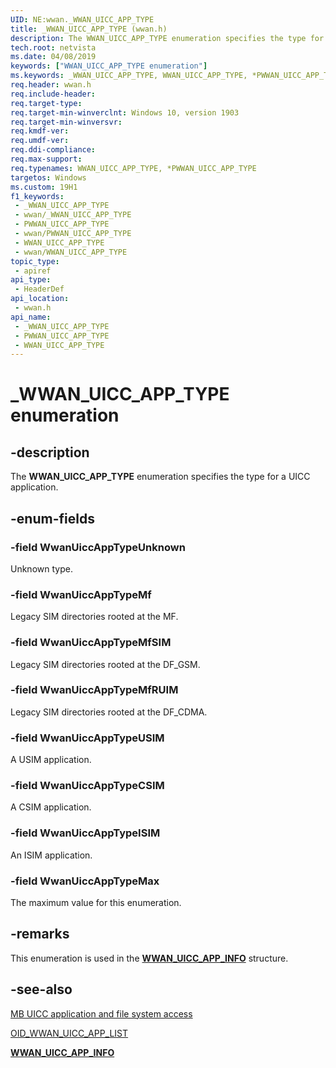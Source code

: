 ```yaml
---
UID: NE:wwan._WWAN_UICC_APP_TYPE
title: _WWAN_UICC_APP_TYPE (wwan.h)
description: The WWAN_UICC_APP_TYPE enumeration specifies the type for a UICC application.
tech.root: netvista
ms.date: 04/08/2019
keywords: ["WWAN_UICC_APP_TYPE enumeration"]
ms.keywords: _WWAN_UICC_APP_TYPE, WWAN_UICC_APP_TYPE, *PWWAN_UICC_APP_TYPE,
req.header: wwan.h
req.include-header: 
req.target-type: 
req.target-min-winverclnt: Windows 10, version 1903
req.target-min-winversvr: 
req.kmdf-ver: 
req.umdf-ver: 
req.ddi-compliance: 
req.max-support: 
req.typenames: WWAN_UICC_APP_TYPE, *PWWAN_UICC_APP_TYPE
targetos: Windows
ms.custom: 19H1
f1_keywords:
 - _WWAN_UICC_APP_TYPE
 - wwan/_WWAN_UICC_APP_TYPE
 - PWWAN_UICC_APP_TYPE
 - wwan/PWWAN_UICC_APP_TYPE
 - WWAN_UICC_APP_TYPE
 - wwan/WWAN_UICC_APP_TYPE
topic_type:
 - apiref
api_type:
 - HeaderDef
api_location:
 - wwan.h
api_name:
 - _WWAN_UICC_APP_TYPE
 - PWWAN_UICC_APP_TYPE
 - WWAN_UICC_APP_TYPE
---
```


# _WWAN_UICC_APP_TYPE enumeration


## -description

The **WWAN_UICC_APP_TYPE** enumeration specifies the type for a UICC application.

## -enum-fields

### -field WwanUiccAppTypeUnknown

Unknown type.

### -field WwanUiccAppTypeMf

Legacy SIM directories rooted at the MF.

### -field WwanUiccAppTypeMfSIM

Legacy SIM directories rooted at the DF_GSM.

### -field WwanUiccAppTypeMfRUIM

Legacy SIM directories rooted at the DF_CDMA.

### -field WwanUiccAppTypeUSIM

A USIM application.

### -field WwanUiccAppTypeCSIM

A CSIM application.

### -field WwanUiccAppTypeISIM

An ISIM application.

### -field WwanUiccAppTypeMax

The maximum value for this enumeration.

## -remarks

This enumeration is used in the [**WWAN_UICC_APP_INFO**](../wwan/ns-wwan-_wwan_uicc_app_info.md) structure.

## -see-also

[MB UICC application and file system access](/windows-hardware/drivers/network/mb-uicc-application-and-file-system-access)

[OID_WWAN_UICC_APP_LIST](/windows-hardware/drivers/network/oid-wwan-uicc-app-list)

[**WWAN_UICC_APP_INFO**](../wwan/ns-wwan-_wwan_uicc_app_info.md)

